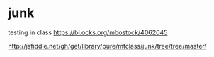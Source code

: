 # junk
testing in class
<https://bl.ocks.org/mbostock/4062045>

<http://jsfiddle.net/gh/get/library/pure/mtclass/junk/tree/tree/master/>
